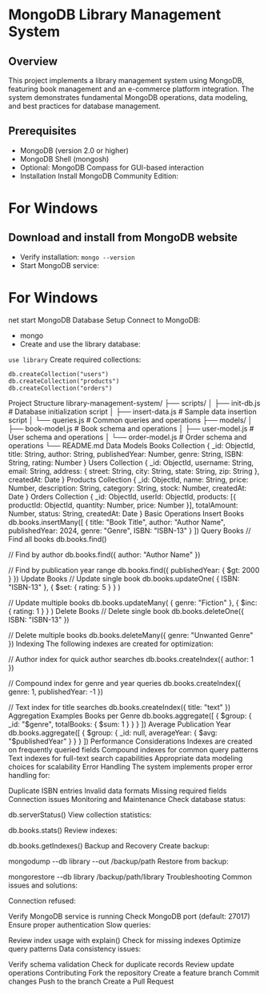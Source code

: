 # MongoDB Library Management System
## Overview
This project implements a library management system using MongoDB, featuring book management and an e-commerce platform integration. The system demonstrates fundamental MongoDB operations, data modeling, and best practices for database management.

## Prerequisites
- MongoDB (version 2.0 or higher)
- MongoDB Shell (mongosh)
- Optional: MongoDB Compass for GUI-based interaction
- Installation
Install MongoDB Community Edition:

# For Windows
## Download and install from MongoDB website
- Verify installation:
```mongo --version```
- Start MongoDB service:

# For Windows
net start MongoDB
Database Setup
Connect to MongoDB:

- mongo
- Create and use the library database:

```use library```
Create required collections:

```db.createCollection("books")
db.createCollection("users")
db.createCollection("products")
db.createCollection("orders")
```
Project Structure
library-management-system/
├── scripts/
│   ├── init-db.js        # Database initialization script
│   ├── insert-data.js    # Sample data insertion script
│   └── queries.js        # Common queries and operations
├── models/
│   ├── book-model.js     # Book schema and operations
│   ├── user-model.js     # User schema and operations
│   └── order-model.js    # Order schema and operations
└── README.md
Data Models
Books Collection
{
  _id: ObjectId,
  title: String,
  author: String,
  publishedYear: Number,
  genre: String,
  ISBN: String,
  rating: Number
}
Users Collection
{
  _id: ObjectId,
  username: String,
  email: String,
  address: {
    street: String,
    city: String,
    state: String,
    zip: String
  },
  createdAt: Date
}
Products Collection
{
  _id: ObjectId,
  name: String,
  price: Number,
  description: String,
  category: String,
  stock: Number,
  createdAt: Date
}
Orders Collection
{
  _id: ObjectId,
  userId: ObjectId,
  products: [{
    productId: ObjectId,
    quantity: Number,
    price: Number
  }],
  totalAmount: Number,
  status: String,
  createdAt: Date
}
Basic Operations
Insert Books
db.books.insertMany([
  {
    title: "Book Title",
    author: "Author Name",
    publishedYear: 2024,
    genre: "Genre",
    ISBN: "ISBN-13"
  }
])
Query Books
// Find all books
db.books.find()

// Find by author
db.books.find({ author: "Author Name" })

// Find by publication year range
db.books.find({ publishedYear: { $gt: 2000 } })
Update Books
// Update single book
db.books.updateOne(
  { ISBN: "ISBN-13" },
  { $set: { rating: 5 } }
)

// Update multiple books
db.books.updateMany(
  { genre: "Fiction" },
  { $inc: { rating: 1 } }
)
Delete Books
// Delete single book
db.books.deleteOne({ ISBN: "ISBN-13" })

// Delete multiple books
db.books.deleteMany({ genre: "Unwanted Genre" })
Indexing
The following indexes are created for optimization:

// Author index for quick author searches
db.books.createIndex({ author: 1 })

// Compound index for genre and year queries
db.books.createIndex({ genre: 1, publishedYear: -1 })

// Text index for title searches
db.books.createIndex({ title: "text" })
Aggregation Examples
Books per Genre
db.books.aggregate([
  { $group: { _id: "$genre", totalBooks: { $sum: 1 } } }
])
Average Publication Year
db.books.aggregate([
  { $group: { 
    _id: null, 
    averageYear: { $avg: "$publishedYear" } 
  } }
])
Performance Considerations
Indexes are created on frequently queried fields
Compound indexes for common query patterns
Text indexes for full-text search capabilities
Appropriate data modeling choices for scalability
Error Handling
The system implements proper error handling for:

Duplicate ISBN entries
Invalid data formats
Missing required fields
Connection issues
Monitoring and Maintenance
Check database status:

db.serverStatus()
View collection statistics:

db.books.stats()
Review indexes:

db.books.getIndexes()
Backup and Recovery
Create backup:

mongodump --db library --out /backup/path
Restore from backup:

mongorestore --db library /backup/path/library
Troubleshooting
Common issues and solutions:

Connection refused:

Verify MongoDB service is running
Check MongoDB port (default: 27017)
Ensure proper authentication
Slow queries:

Review index usage with explain()
Check for missing indexes
Optimize query patterns
Data consistency issues:

Verify schema validation
Check for duplicate records
Review update operations
Contributing
Fork the repository
Create a feature branch
Commit changes
Push to the branch
Create a Pull Request
